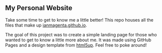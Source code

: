 ## My Personal Website

Take some time to get to know me a little better! This repo houses all the files that make up [ianmagenta.github.io](https://ianmagenta.github.io).

The goal of this project was to create a simple landing page for those who wanted to get to know a little more about me. It was made using GitHub Pages and a design template from [html5up](https://html5up.net/). Feel free to poke around!
